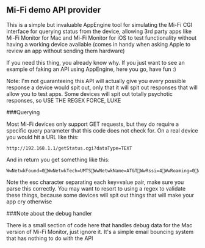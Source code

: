 ## Mi-Fi demo API provider

This is a simple but invaluable AppEngine tool for simulating the Mi-Fi CGI interface for querying status from the device, allowing 3rd party apps like Mi-Fi Monitor for Mac and Mi-Fi Monitor for iOS to test functionality without having a working device available (comes in handy when asking Apple to review an app without sending them hardware)

If you need this thing, you already know why. If you just want to see an example of faking an API using AppEngine, here you go, have fun :)

Note: I'm not guaranteeing this API will actually give you every possible response a device would spit out, only that it will spit out responses that will allow you to test apps. Some devices will spit out totally psychotic responses, so USE THE REGEX FORCE, LUKE

###Querying

Most Mi-Fi devices only support GET requests, but they do require a specific query parameter that this code does not check for. On a real device you would hit a URL like this:

	http://192.168.1.1/getStatus.cgi?dataType=TEXT

And in return you get something like this:

    WwNetwkFound=0WwNetwkTech=UMTSWwNetwkName=AT&TWwRssi=4WwRoaming=0WwConnStatus=5BaBattStat=4BaBattChg=0WiConnClients=2WwDNS1=66.174.92.14WwIpAddr=70.213.218.196WwMask=255.255.255.255WwGateway=70.213.218.196WwSessionTxMb=0.01WwSessionRxMb=0.01WwSessionTimeSecs=62CurrRssi=-110
    
Note the esc character separating each key=value pair, make sure you parse this correctly. You may want to resort to using a regex to validate these things, because some devices will spit out things that will make your app cry otherwise


###Note about the debug handler

There is a small section of code here that handles debug data for the Mac version of Mi-Fi Monitor, just ignore it. It's a simple email bouncing system that has nothing to do with the API
